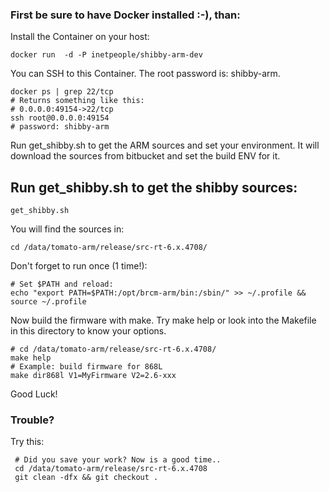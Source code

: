 ### First be sure to have Docker installed :-), than:

Install the Container on your host:

    docker run  -d -P inetpeople/shibby-arm-dev


You can SSH to this Container. The root password is: shibby-arm.

    docker ps | grep 22/tcp
    # Returns something like this:
    # 0.0.0.0:49154->22/tcp
    ssh root@0.0.0.0:49154
    # password: shibby-arm

Run get_shibby.sh to get the ARM sources and set your environment. It will download the sources from bitbucket and set the build ENV for it.

## Run get_shibby.sh to get the shibby sources:

    get_shibby.sh

You will find the sources in:

    cd /data/tomato-arm/release/src-rt-6.x.4708/

Don't forget to run once (1 time!):

    # Set $PATH and reload:
    echo "export PATH=$PATH:/opt/brcm-arm/bin:/sbin/" >> ~/.profile && source ~/.profile


Now build the firmware with make. Try make help or look into the Makefile in this directory to know your options.

    # cd /data/tomato-arm/release/src-rt-6.x.4708/
    make help
    # Example: build firmware for 868L
    make dir868l V1=MyFirmware V2=2.6-xxx

Good Luck!

### Trouble?

Try this:

     # Did you save your work? Now is a good time..
     cd /data/tomato-arm/release/src-rt-6.x.4708
     git clean -dfx && git checkout .
     
